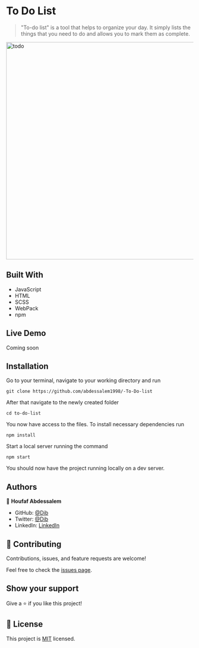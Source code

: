 # To Do List

> "To-do list" is a tool that helps to organize your day. It simply lists the things that you need to do and allows you to mark them as complete.

<img width="585" alt="todo" src="https://user-images.githubusercontent.com/89970442/145414642-c61e612c-3dcb-4fa6-8697-fb0ab4017fe3.PNG">

## Built With

- JavaScript
- HTML
- SCSS
- WebPack
- npm

## Live Demo

Coming soon

## Installation

Go to your terminal, navigate to your working directory and run

`git clone https://github.com/abdessalem1998/-To-Do-list`

After that navigate to the newly created folder

`cd to-do-list`

You now have access to the files.
To install necessary dependencies run

`npm install`

Start a local server running the command

`npm start`

You should now have the project running locally on a dev server.

## Authors

👤 **Houfaf Abdessalem**

- GitHub: [@Dib](https://github.com/abdessalem1998)
- Twitter: [@Dib](https://twitter.com/anuarnyi)
- LinkedIn: [LinkedIn](https://www.linkedin.com/in/houfaf-abdssalem-4682a3194/)

## 🤝 Contributing

Contributions, issues, and feature requests are welcome!

Feel free to check the [issues page](../../issues/).

## Show your support

Give a ⭐️ if you like this project!

## 📝 License

This project is [MIT](./MIT.md) licensed.
